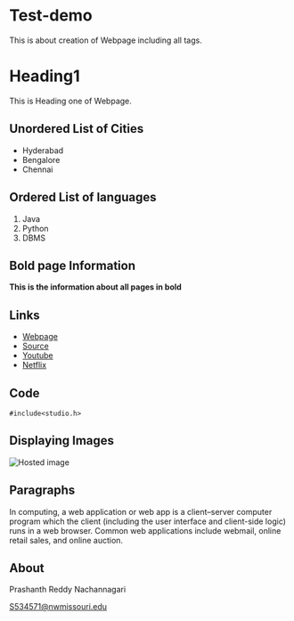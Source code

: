 # Test-demo
This is about creation of Webpage including all tags.

# Heading1
This is Heading one of Webpage.

## Unordered List of Cities

- Hyderabad
- Bengalore
- Chennai

## Ordered List of languages

1. Java
1. Python
1. DBMS

## Bold page Information 

**This is the information about all pages in bold**

## Links 

- [Webpage](https://profcase.github.io/working-with-markdown/ "Working With Markdown Webpage")
- [Source](https://github.com/profcase/working-with-markdown "Working With Markdown Source")
- [Youtube](https://www.youtube.com/)
- [Netflix](https://www.netflix.com/)


## Code

```DOS
#include<studio.h>
```

## Displaying Images



![Hosted image](https://thumbs.mic.com/MWQwZTlmOTI4ZiMvT1JTWnNsMndTZVJnRDVDZjBMM1hNWk1YZm9FPS80Mng0Mjg6Mjk1OHgxOTE5LzgwMHg0NTAvZmlsdGVyczpmb3JtYXQoanBlZyk6cXVhbGl0eSg4MCkvaHR0cHM6Ly9zMy5hbWF6b25hd3MuY29tL3BvbGljeW1pYy1pbWFnZXMvZ2Zyb3A5dHoyajJwd3JoM2R2c3N3dWZmZHJueHQ4NW0xYXdqbnVoNzhmbWF2bmxieXdjbjllZmtreXE2OGNpaS5qcGc.jpg "test image")

## Paragraphs

In computing, a web application or web app is a client–server computer program which the client (including the user interface and client-side logic) runs in a web browser. Common web applications include webmail, online retail sales, and online auction.

##  About

Prashanth Reddy Nachannagari

S534571@nwmissouri.edu


